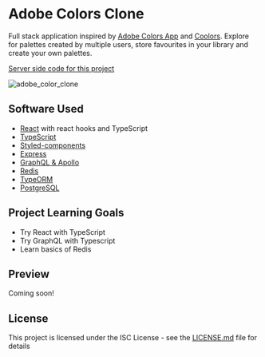 # Adobe Colors Clone

Full stack application inspired by [Adobe Colors App](https://color.adobe.com/pl/explore) and [Coolors](https://coolors.co/). Explore for palettes created by multiple users, store favourites in your library and create your own palettes.

[Server side code for this project](https://github.com/bartstc/adobe-colors-clone-server)  

![adobe_color_clone](https://user-images.githubusercontent.com/42715741/63583481-65cc4780-c59b-11e9-9944-7c4322f71631.png)

## Software Used

* [React](https://reactjs.org/) with react hooks and TypeScript
* [TypeScript](https://www.typescriptlang.org/)
* [Styled-components](https://www.styled-components.com/)
* [Express](https://expressjs.com/)
* [GraphQL & Apollo](https://www.apollographql.com/)
* [Redis](https://redis.io/)
* [TypeORM](https://typeorm.io/#/)
* [PostgreSQL](https://www.postgresql.org/)

## Project Learning Goals

* Try React with TypeScript
* Try GraphQL with Typescript
* Learn basics of Redis

## Preview

Coming soon!

## License

This project is licensed under the ISC License - see the [LICENSE.md](LICENSE.md) file for details
